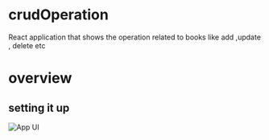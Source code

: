 # crudOperation
React application that shows the operation related to books like add ,update , delete etc 

# overview


## setting it up

![App UI](gitimages/booksystem.png)





